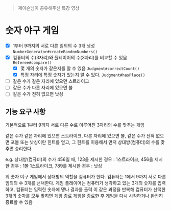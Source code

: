 >  제이슨님이 공유해주신 특강 영상
 
# 숫자 야구 게임

- [x] 1부터 9까지의 서로 다른 임의의 수 3개 생성 `NumberGenerator#createRandomNumbers()`
- [x] 컴퓨터의 수(3자리)와 플레이어의 수(3자리)를 비교할 수 있음 `Referee#compare()`
  - [x] 몇 개의 숫자가 같은지를 알 수 있음 `Judgment#correctCount()`
  - [x] 특정 자리에 특정 숫자가 있는지 알 수 있다. `Judgment#hasPlace()`
- [ ] 같은 수가 같은 자리에 있으면 스트라이크
- [ ] 같은 수가 다른 자리에 있으면 볼
- [ ] 같은 수가 전혀 없으면 낫싱

## 기능 요구 사항

기본적으로 1부터 9까지 서로 다른 수로 이루어진 3자리의 수를 맞추는 게임

같은 수가 같은 자리에 있으면 스트라이크, 다른 자리에 있으면 볼,
같은 수가 전혀 없으면 포볼 또는 낫싱이란 힌트를 얻고,
그 힌트를 이용해서 먼저 상대방(컴퓨터)의 수를 맞추면 승리한다.

e.g. 상대방(컴퓨터)의 수가 456일 때,
123을 제시한 경우 : 1스트라이크,
456을 제시한 경우 : 1볼 1스트라이크,
789를 제시한 경우 : 낫싱

위 숫자 야구 게임에서 상대방의 역할을 컴퓨터가 한다.
컴퓨터는 1에서 9까지 서로 다른 임의의 수 3개를 선택한다.
게임 플레이어는 컴퓨터가 생각하고 있는 3개의 숫자를 입력하고, 컴퓨터는 입력한 숫자에 댛나 결과를 출력
이 같은 과정을 반복해 컴퓨터가 선택한 3개의 숫자를 모두 맞히면 게임 종료
게임을 종료한 후 게임을 다시 시작하거나 완전히 종료할 수 있음